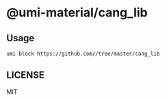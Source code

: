# @umi-material/cang_lib



## Usage

```sh
umi block https://github.com//tree/master/cang_lib
```

## LICENSE

MIT
